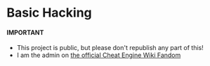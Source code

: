 # Basic Hacking

#### IMPORTANT
- This project is public, but please don't republish any part of this!
- I am the admin on [the official Cheat Engine Wiki Fandom](https://cheat-engine-restored.fandom.com/wiki/Cheat_Engine_Wiki)
